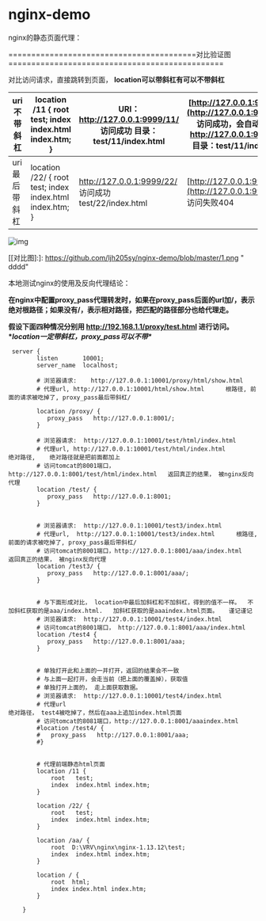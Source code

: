 # nginx-demo





nginx的静态页面代理：

=========================================对比验证图===============================================

对比访问请求，直接跳转到页面， **location可以带斜杠有可以不带斜杠**

| uri不带斜杠   | location /11  {     root test;             index index.html index.htm;       } | URI：http://127.0.0.1:9999/11/ 访问成功 目录：test/11/index.html | [http://127.0.0.1:9999/11](http://127.0.0.1:9999/11/) 访问成功，会自动跳转到 http://127.0.0.1:9999/11/ 目录：test/11/index.html |
| ------------- | ------------------------------------------------------------ | ------------------------------------------------------------ | ------------------------------------------------------------ |
| uri最后带斜杠 | location /22/ {  root test;  index index.html index.htm; }   | http://127.0.0.1:9999/22/ 访问成功 test/22/index.html        | [http://127.0.0.1:9999/22](http://127.0.0.1:9999/22/) 访问失败404 |

![img](file:./1.png)

[[对比图\]:]: https://github.com/ljh205sy/nginx-demo/blob/master/1.png	" dddd"

本地测试nginx的使用及反向代理结论：

**在nginx中配置proxy_pass代理转发时，如果在****proxy_pass后面的url加/，表示绝对根路径****；****如果没有/，表示相对路径****，把匹配的路径部分也给代理走。**

**假设下面四种情况分别用 http://192.168.1.1/proxy/test.html 进行访问。\**location一定带斜杠，proxy_pass可以不带\****



```shell
 server {
        listen       10001;
        server_name  localhost; 
		
		# 浏览器请求:    http://127.0.0.1:10001/proxy/html/show.html
		# 代理url, http://127.0.0.1:10001/html/show.html      根路径, 前面的请求被吃掉了, proxy_pass最后带斜杠/
		
		location /proxy/ {
		   proxy_pass   http://127.0.0.1:8001/;
		}

		# 浏览器请求:  http://127.0.0.1:10001/test/html/index.html
		# 代理url, http://127.0.0.1:10001/test/html/index.html        绝对路径,    绝对路径就是把前面都加上
		# 访问tomcat的8001端口，http://127.0.0.1:8001/test/html/index.html   返回真正的结果， 被nginx反向代理
		location /test/ {
		   proxy_pass   http://127.0.0.1:8001;
		}
		
		
		# 浏览器请求:  http://127.0.0.1:10001/test3/index.html
		# 代理url,  http://127.0.0.1:10001/test3/index.html      根路径, 前面的请求被吃掉了, proxy_pass最后带斜杠/ 
		# 访问tomcat的8001端口，http://127.0.0.1:8001/aaa/index.html   返回真正的结果， 被nginx反向代理
		location /test3/ {
		   proxy_pass   http://127.0.0.1:8001/aaa/;
		}
		
		
		# 与下面形成对比， location中最后加斜杠和不加斜杠，得到的值不一样。  不加斜杠获取的是aaa/index.html.   加斜杠获取的是aaaindex.html页面。   谨记谨记
		# 浏览器请求:  http://127.0.0.1:10001/test4/index.html
		# 访问tomcat的8001端口， http://127.0.0.1:8001/aaa/index.html
		location /test4 {
		   proxy_pass   http://127.0.0.1:8001/aaa;
		}
		
		
		# 单独打开此和上面的一并打开，返回的结果会不一致
		# 与上面一起打开，会走当前（把上面的覆盖掉），获取值
		# 单独打开上面的， 走上面获取数据。
		# 浏览器请求:  http://127.0.0.1:10001/test4/index.html
		# 代理url                                                         绝对路径， test4被吃掉了，然后在aaa上追加index.html页面
		# 访问tomcat的8081端口，http://127.0.0.1:8001/aaaindex.html
		#location /test4/ {
		#   proxy_pass   http://127.0.0.1:8001/aaa;
		#}
		
		
		# 代理前端静态html页面
		location /11 {
			root   test;
			index  index.html index.htm;
		}
		
		location /22/ {
			root   test;
			index  index.html index.htm;
		}
		
		location /aa/ {
			root  D:\VRV\nginx\nginx-1.13.12\test;
			index  index.html index.htm;
		}
		
		location / {
			root  html;
			index index.html index.htm;
		}
		
    }

```


